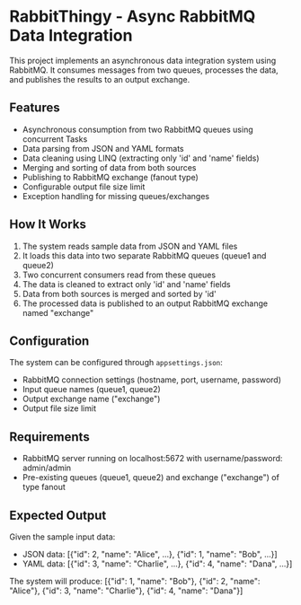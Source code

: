 # RabbitThingy - Async RabbitMQ Data Integration

This project implements an asynchronous data integration system using RabbitMQ. It consumes messages from two queues, processes the data, and publishes the results to an output exchange.

## Features

- Asynchronous consumption from two RabbitMQ queues using concurrent Tasks
- Data parsing from JSON and YAML formats
- Data cleaning using LINQ (extracting only 'id' and 'name' fields)
- Merging and sorting of data from both sources
- Publishing to RabbitMQ exchange (fanout type)
- Configurable output file size limit
- Exception handling for missing queues/exchanges

## How It Works

1. The system reads sample data from JSON and YAML files
2. It loads this data into two separate RabbitMQ queues (queue1 and queue2)
3. Two concurrent consumers read from these queues
4. The data is cleaned to extract only 'id' and 'name' fields
5. Data from both sources is merged and sorted by 'id'
6. The processed data is published to an output RabbitMQ exchange named "exchange"

## Configuration

The system can be configured through `appsettings.json`:
- RabbitMQ connection settings (hostname, port, username, password)
- Input queue names (queue1, queue2)
- Output exchange name ("exchange")
- Output file size limit

## Requirements

- RabbitMQ server running on localhost:5672 with username/password: admin/admin
- Pre-existing queues (queue1, queue2) and exchange ("exchange") of type fanout

## Expected Output

Given the sample input data:
- JSON data: [{"id": 2, "name": "Alice", ...}, {"id": 1, "name": "Bob", ...}]
- YAML data: [{"id": 3, "name": "Charlie", ...}, {"id": 4, "name": "Dana", ...}]

The system will produce:
[{"id": 1, "name": "Bob"}, {"id": 2, "name": "Alice"}, {"id": 3, "name": "Charlie"}, {"id": 4, "name": "Dana"}]